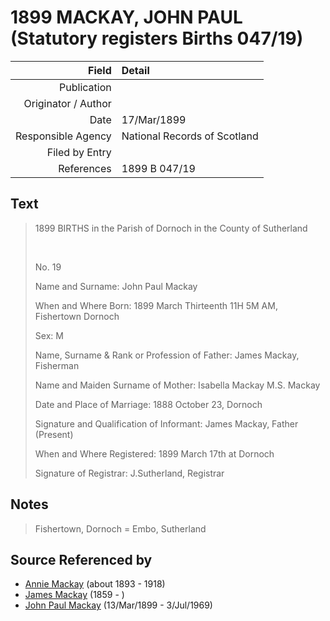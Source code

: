 ﻿---
layout: page
permalink: /sources/s3169273
---

# 1899 MACKAY, JOHN PAUL (Statutory registers Births 047/19)

Field | Detail
---:|:---
Publication | 
Originator / Author | 
Date | 17/Mar/1899
Responsible Agency | National Records of Scotland
Filed by Entry | 
References | 1899 B 047/19

## Text

> 1899 BIRTHS in the Parish of Dornoch in the County of Sutherland
>
> <br/>
>
> No. 19
>
> Name and Surname: John Paul Mackay
>
> When and Where Born: 1899 March Thirteenth 11H 5M AM, Fishertown Dornoch
>
> Sex: M
>
> Name, Surname & Rank or Profession of Father: James Mackay, Fisherman
>
> Name and Maiden Surname of Mother: Isabella Mackay M.S. Mackay
>
> Date and Place of Marriage: 1888 October 23, Dornoch
>
> Signature and Qualification of Informant: James Mackay, Father (Present)
>
> When and Where Registered: 1899 March 17th at Dornoch
>
> Signature of Registrar: J.Sutherland, Registrar
>

## Notes

> Fishertown, Dornoch = Embo, Sutherland
>


## Source Referenced by

* [Annie Mackay](../people/@i51252926@-annie-mackay-b1893-d1918.md) (about 1893 - 1918)
* [James Mackay](../people/@i60572122@-james-mackay-b1859-d.md) (1859 - )
* [John Paul Mackay](../people/@i57646474@-john-paul-mackay-b1899-3-13-d1969-7-3.md) (13/Mar/1899 - 3/Jul/1969)
